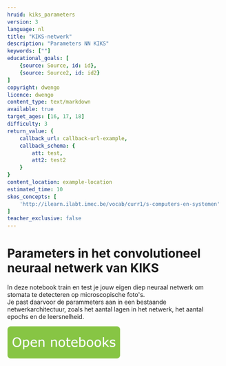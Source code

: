 ```yaml
---
hruid: kiks_parameters
version: 3
language: nl
title: "KIKS-netwerk"
description: "Parameters NN KIKS"
keywords: [""]
educational_goals: [
    {source: Source, id: id}, 
    {source: Source2, id: id2}
]
copyright: dwengo
licence: dwengo
content_type: text/markdown
available: true
target_ages: [16, 17, 18]
difficulty: 3
return_value: {
    callback_url: callback-url-example,
    callback_schema: {
        att: test,
        att2: test2
    }
}
content_location: example-location
estimated_time: 10
skos_concepts: [
    'http://ilearn.ilabt.imec.be/vocab/curr1/s-computers-en-systemen'
]
teacher_exclusive: false
---
```


# Parameters in het convolutioneel neuraal netwerk van KIKS
In deze notebook train en test je jouw eigen diep neuraal netwerk om stomata te detecteren op microscopische foto's.<br> Je past daarvoor de parammeters aan in een bestaande netwerkarchitectuur, zoals het aantal lagen in het netwerk, het aantal epochs en de leersnelheid.



[![](embed/Knop.png "Knop")](https://kiks.ilabt.imec.be/jupyterhub/?id=1720 "Parameters")

